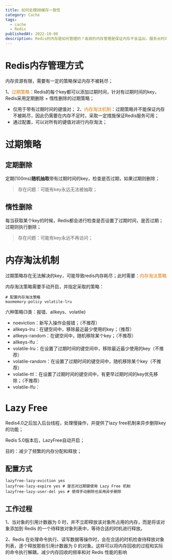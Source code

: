 ```yaml
---
title: 如何处理DB缓存一致性
category: Cache
tags:
  - cache
  - Redis
publishedAt: 2022-10-08
description: Redis的内存是如何管理的？高效的内存管理是保证内存不会溢出，服务长时间稳定运行、保持高性能的保证。
---
```


# Redis内存管理方式

内存资源有限，需要有一定的策略保证内存不被耗尽；

1、<font color="#de7802">过期策略</font>：Redis的每个key都可以添加过期时间，针对有过期时间的key，Redis采用定期删除 + 惰性删除的过期策略；
- 仅用于带有过期时间的键值对；
2、<font color="#de7802">内存淘汰机制</font>：过期策略并不能保证内存不被耗尽，因此仍需要在内存不足时，采取一定措施保证Redis服务可用；
- 通过配置，可以对所有的键值对进行内存淘汰；
# 过期策略

## 定期删除

定期(100ms)**随机抽取**带有过期时间的key，检查是否过期，如果过期则删除；

>存在问题：可能有key永远无法被抽取；

## 惰性删除

每当获取某个key的时候，Redis都会进行检查是否设置了过期时间，是否过期；过期则执行删除；

>存在问题：可能有key永远不再访问；

# 内存淘汰机制

过期策略存在无法解决的key，可能导致redis内存耗尽；此时需要：<font color="#de7802">内存淘汰策略</font>

内存淘汰策略需要手动开启，并指定采取的策略：

```shell
# 配置内存淘汰策略
maxmemory-policy volatile-lru
```


六种策略(3类：报错、allkeys、volatile)
- noeviction：新写入操作会报错；（不推荐）
- allkeys-lru：在键空间中，移除最近最少使用的key；（推荐）
- allkeys-random：在键空间中，随机移除某个key；（不推荐）
- allkeys-lfu：
- volatile-lru：在设置了过期时间的键空间中，移除最近最少使用的key（不推荐）
- volatile-random：在设置了过期时间的键空间中，随机移除某个key（不推荐）
- volatile-ttl：在设置了过期时间的键空间中，有更早过期时间的key优先移除；（不推荐）
- volatile-lfu：
# Lazy Free

Redis4.0之后加入后台线程，处理慢操作，并提供了lazy free机制来异步删除key的功能；

Redis 5.0版本后，LazyFree自动开启；

目的：减少了频繁的内存分配和释放；

## 配置方式

```shell
lazyfree-lazy-eviction yes
lazyfree-lazy-expire yes # 是否对过期键使用 Lazy Free 机制
lazyfree-lazy-user-del yes # 使得手动删除也采用异步删除
```

## 工作过程

1、当对象的引用计数器为 0 时，并不立即释放该对象所占用的内存，而是将该对象添加到 Redis 的一个待释放对象列表中，等待合适的时机进行释放。

2、Redis 在处理命令执行、读写数据等操作时，会在合适的时机检查待释放对象列表，逐个释放那些引用计数器为 0 的对象。这样可以将内存回收的过程和实际的命令执行解耦，减少内存回收的频率和对 Redis 性能的影响



